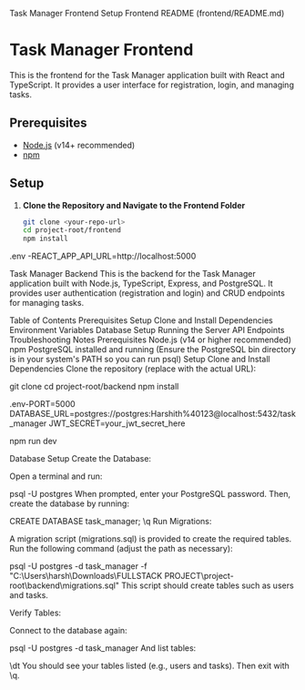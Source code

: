 Task Manager Frontend
Setup
Frontend README (frontend/README.md)
# Task Manager Frontend

This is the frontend for the Task Manager application built with React and TypeScript. It provides a user interface for registration, login, and managing tasks.

## Prerequisites

- [Node.js](https://nodejs.org/) (v14+ recommended)
- [npm](https://www.npmjs.com/)

## Setup

1. **Clone the Repository and Navigate to the Frontend Folder**

   ```bash
   git clone <your-repo-url>
   cd project-root/frontend
   npm install

.env -REACT_APP_API_URL=http://localhost:5000


Task Manager Backend
This is the backend for the Task Manager application built with Node.js, TypeScript, Express, and PostgreSQL. It provides user authentication (registration and login) and CRUD endpoints for managing tasks.

Table of Contents
Prerequisites
Setup
Clone and Install Dependencies
Environment Variables
Database Setup
Running the Server
API Endpoints
Troubleshooting
Notes
Prerequisites
Node.js (v14 or higher recommended)
npm
PostgreSQL installed and running
(Ensure the PostgreSQL bin directory is in your system's PATH so you can run psql)
Setup
Clone and Install Dependencies
Clone the repository (replace <your-repo-url> with the actual URL):

git clone <your-repo-url>
cd project-root/backend
npm install

.env-PORT=5000 DATABASE_URL=postgres://postgres:Harshith%40123@localhost:5432/task_manager JWT_SECRET=your_jwt_secret_here

npm run dev

Database Setup
Create the Database:

Open a terminal and run:

psql -U postgres When prompted, enter your PostgreSQL password. Then, create the database by running:

CREATE DATABASE task_manager; \q Run Migrations:

A migration script (migrations.sql) is provided to create the required tables. Run the following command (adjust the path as necessary):

psql -U postgres -d task_manager -f "C:\Users\harsh\Downloads\FULLSTACK PROJECT\project-root\backend\migrations.sql" This script should create tables such as users and tasks.

Verify Tables:

Connect to the database again:

psql -U postgres -d task_manager And list tables:

\dt You should see your tables listed (e.g., users and tasks). Then exit with \q.
